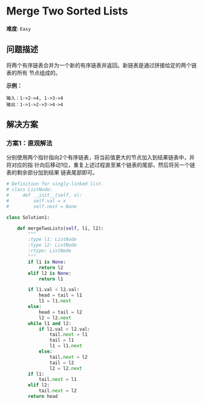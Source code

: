 # Merge Two Sorted Lists

**难度**: `Easy`


## 问题描述

将两个有序链表合并为一个新的有序链表并返回。新链表是通过拼接给定的两个链表的所有
节点组成的。

**示例：**

    输入：1->2->4, 1->3->4
    输出：1->1->2->3->4->4


## 解决方案

### 方案1：直观解法

分别使用两个指针指向2个有序链表，将当前值更大的节点加入到结果链表中，并将对应的指
针向后移动1位，重复上述过程直至某个链表的尾部，然后将另一个链表的剩余部分加到结果
链表尾部即可。

```python
# Definition for singly-linked list.
# class ListNode:
#     def __init__(self, x):
#         self.val = x
#         self.next = None

class Solution1:

    def mergeTwoLists(self, l1, l2):
        """
        :type l1: ListNode
        :type l2: ListNode
        :rtype: ListNode
        """
        if l1 is None:
            return l2
        elif l2 is None:
            return l1

        if l1.val < l2.val:
            head = tail = l1
            l1 = l1.next
        else:
            head = tail = l2
            l2 = l2.next
        while l1 and l2:
            if l1.val < l2.val:
                tail.next = l1
                tail = l1
                l1 = l1.next
            else:
                tail.next = l2
                tail = l2
                l2 = l2.next
        if l1:
            tail.next = l1
        elif l2:
            tail.next = l2
        return head
```
